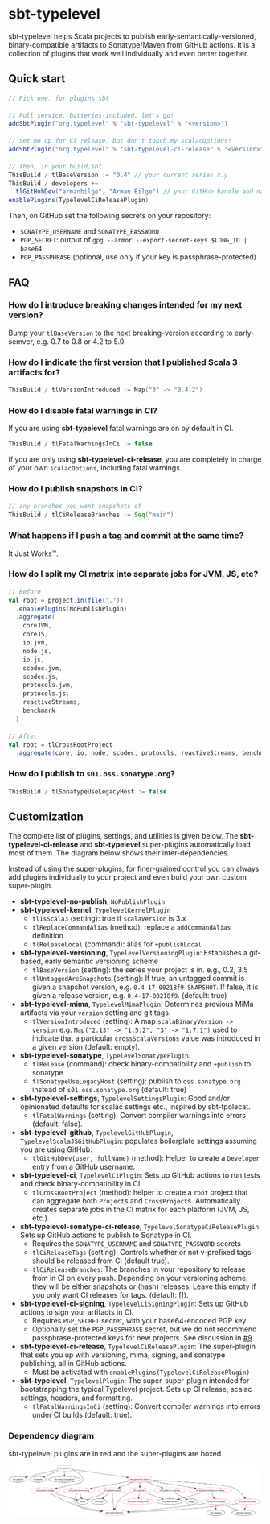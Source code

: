 # sbt-typelevel

sbt-typelevel helps Scala projects to publish early-semantically-versioned, binary-compatible artifacts to Sonatype/Maven from GitHub actions. It is a collection of plugins that work well individually and even better together.

## Quick start
```scala
// Pick one, for plugins.sbt

// Full service, batteries-included, let's go!
addSbtPlugin("org.typelevel" % "sbt-typelevel" % "<version>")

// Set me up for CI release, but don't touch my scalacOptions!
addSbtPlugin("org.typelevel" % "sbt-typelevel-ci-release" % "<version>")

// Then, in your build.sbt
ThisBuild / tlBaseVersion := "0.4" // your current series x.y
ThisBuild / developers +=
  tlGitHubDev("armanbilge", "Arman Bilge") // your GitHub handle and name
enablePlugins(TypelevelCiReleasePlugin)
```

Then, on GitHub set the following secrets on your repository:
- `SONATYPE_USERNAME` and `SONATYPE_PASSWORD`
- `PGP_SECRET`: output of `gpg --armor --export-secret-keys $LONG_ID | base64`
- `PGP_PASSPHRASE` (optional, use only if your key is passphrase-protected)

## FAQ

### How do I introduce breaking changes intended for my next version?

Bump your `tlBaseVersion` to the next breaking-version according to early-semver, e.g. 0.7 to 0.8 or 4.2 to 5.0.

### How do I indicate the first version that I published Scala 3 artifacts for?

```scala
ThisBuild / tlVersionIntroduced := Map("3" -> "0.4.2")
```

### How do I disable fatal warnings in CI?

If you are using **sbt-typelevel** fatal warnings are on by default in CI.

```scala
ThisBuild / tlFatalWarningsInCi := false
```

If you are only using **sbt-typelevel-ci-release**, you are completely in charge of your own `scalacOptions`, including fatal warnings.

### How do I publish snapshots in CI?

```scala
// any branches you want snapshots of
ThisBuild / tlCiReleaseBranches := Seq("main")
```

### What happens if I push a tag and commit at the same time?

It Just Works™.

### How do I split my CI matrix into separate jobs for JVM, JS, etc?

```scala
// Before
val root = project.in(file("."))
  .enablePlugins(NoPublishPlugin)
  .aggregate(
    coreJVM,
    coreJS,
    io.jvm,
    node.js,
    io.js,
    scodec.jvm,
    scodec.js,
    protocols.jvm,
    protocols.js,
    reactiveStreams,
    benchmark
  )

// After
val root = tlCrossRootProject
  .aggregate(core, io, node, scodec, protocols, reactiveStreams, benchmark)
```

### How do I publish to `s01.oss.sonatype.org`?
```scala
ThisBuild / tlSonatypeUseLegacyHost := false
```

## Customization

The complete list of plugins, settings, and utilities is given below. The **sbt-typelevel-ci-release** and **sbt-typelevel** super-plugins automatically load most of them. The diagram below shows their inter-dependencies.

Instead of using the super-plugins, for finer-grained control you can always add plugins individually to your project and even build your own custom super-plugin.

- **sbt-typelevel-no-publish**, `NoPublishPlugin`
- **sbt-typelevel-kernel**, `TypelevelKernelPlugin`
  - `tlIsScala3` (setting): true if `scalaVersion` is 3.x
  - `tlReplaceCommandAlias` (method): replace a `addCommandAlias` definition
  - `tlReleaseLocal` (command): alias for `+publishLocal`
- **sbt-typelevel-versioning**, `TypelevelVersioningPlugin`: Establishes a git-based, early semantic versioning scheme
  - `tlBaseVersion` (setting): the series your project is in. e.g., 0.2, 3.5
  - `tlUntaggedAreSnapshots` (setting): If true, an untagged commit is given a snapshot version, e.g. `0.4-17-00218f9-SNAPSHOT`. If false, it is given a release version, e.g. `0.4-17-00218f9`. (default: true)
- **sbt-typelevel-mima**, `TypelevelMimaPlugin`: Determines previous MiMa artifacts via your `version` setting and git tags.
  - `tlVersionIntroduced` (setting): A map `scalaBinaryVersion -> version` e.g. `Map("2.13" -> "1.5.2", "3" -> "1.7.1")` used to indicate that a particular `crossScalaVersions` value was introduced in a given version (default: empty).
- **sbt-typelevel-sonatype**, `TypelevelSonatypePlugin`.
  - `tlRelease` (command): check binary-compatibility and `+publish` to sonatype
  - `tlSonatypeUseLegacyHost` (setting): publish to `oss.sonatype.org` instead of `s01.oss.sonatype.org` (default: true)
- **sbt-typelevel-settings**, `TypelevelSettingsPlugin`: Good and/or opinionated defaults for scalac settings etc., inspired by sbt-tpolecat.
  - `tlFatalWarnings` (setting): Convert compiler warnings into errors (default: false).
- **sbt-typelevel-github**, `TypelevelGitHubPlugin`, `TypelevelScalaJSGitHubPlugin`: populates boilerplate settings assuming you are using GitHub.
  - `tlGitHubDev(user, fullName)` (method): Helper to create a `Developer` entry from a GitHub username.
- **sbt-typelevel-ci**, `TypelevelCiPlugin`: Sets up GitHub actions to run tests and check binary-compatibility in CI.
  - `tlCrossRootProject` (method): helper to create a `root` project that can aggregate both `Project`s and `CrossProject`s. Automatically creates separate jobs in the CI matrix for each platform (JVM, JS, etc.).
- **sbt-typelevel-sonatype-ci-release**, `TypelevelSonatypeCiReleasePlugin`: Sets up GitHub actions to publish to Sonatype in CI.
  - Requires the `SONATYPE_USERNAME` and `SONATYPE_PASSWORD` secrets
  - `tlCiReleaseTags` (setting): Controls whether or not v-prefixed tags should be released from CI (default true).
  - `tlCiReleaseBranches`: The branches in your repository to release from in CI on every push. Depending on your versioning scheme, they will be either snapshots or (hash) releases. Leave this empty if you only want CI releases for tags. (default: []).
- **sbt-typelevel-ci-signing**, `TypelevelCiSigningPlugin`: Sets up GitHub actions to sign your artifacts in CI.
  - Requires `PGP_SECRET` secret, with your base64-encoded PGP key
  - Optionally set the `PGP_PASSPHRASE` secret, but we do not recommend passphrase-protected keys for new projects. See discussion in [#9](https://github.com/typelevel/sbt-typelevel/discussions/9#discussioncomment-1251774).
- **sbt-typelevel-ci-release**, `TypelevelCiReleasePlugin`: The super-plugin that sets you up with versioning, mima, signing, and sonatype publishing, all in GitHub actions.
  - Must be activated with `enablePlugins(TypelevelCiReleasePlugin)`
- **sbt-typelevel**, `TypelevelPlugin`: The super-super-plugin intended for bootstrapping the typical Typelevel project. Sets up CI release, scalac settings, headers, and formatting.
  - `tlFatalWarningsInCi` (setting): Convert compiler warnings into errors under CI builds (default: true).

### Dependency diagram

sbt-typelevel plugins are in red and the super-plugins are boxed.

![](docs/plugins.svg)
